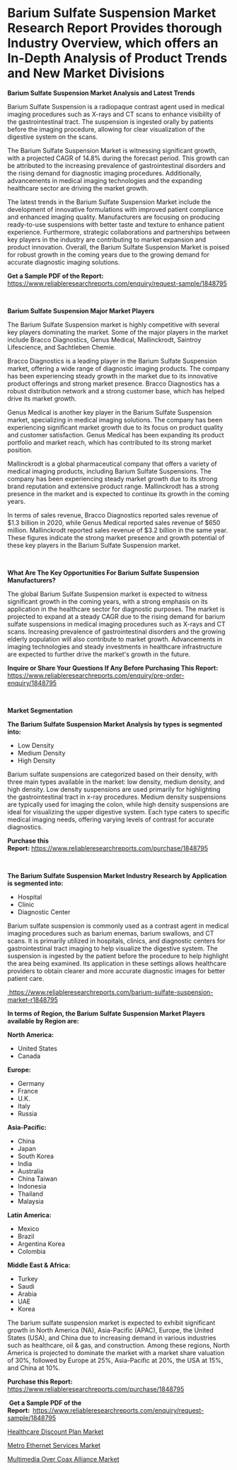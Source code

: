 <p><h1>Barium Sulfate Suspension Market Research Report Provides thorough Industry Overview, which offers an In-Depth Analysis of Product Trends and New Market Divisions</h1></p><p><strong>Barium Sulfate Suspension Market Analysis and Latest Trends</strong></p>
<p><p>Barium Sulfate Suspension is a radiopaque contrast agent used in medical imaging procedures such as X-rays and CT scans to enhance visibility of the gastrointestinal tract. The suspension is ingested orally by patients before the imaging procedure, allowing for clear visualization of the digestive system on the scans.</p><p>The Barium Sulfate Suspension Market is witnessing significant growth, with a projected CAGR of 14.8% during the forecast period. This growth can be attributed to the increasing prevalence of gastrointestinal disorders and the rising demand for diagnostic imaging procedures. Additionally, advancements in medical imaging technologies and the expanding healthcare sector are driving the market growth.</p><p>The latest trends in the Barium Sulfate Suspension Market include the development of innovative formulations with improved patient compliance and enhanced imaging quality. Manufacturers are focusing on producing ready-to-use suspensions with better taste and texture to enhance patient experience. Furthermore, strategic collaborations and partnerships between key players in the industry are contributing to market expansion and product innovation. Overall, the Barium Sulfate Suspension Market is poised for robust growth in the coming years due to the growing demand for accurate diagnostic imaging solutions.</p></p>
<p><strong>Get a Sample PDF of the Report:&nbsp;</strong> <a href="https://www.reliableresearchreports.com/enquiry/request-sample/1848795">https://www.reliableresearchreports.com/enquiry/request-sample/1848795</a></p>
<p>&nbsp;</p>
<p><strong>Barium Sulfate Suspension Major Market Players</strong></p>
<p><p>The Barium Sulfate Suspension market is highly competitive with several key players dominating the market. Some of the major players in the market include Bracco Diagnostics, Genus Medical, Mallinckrodt, Saintroy Lifescience, and Sachtleben Chemie.</p><p>Bracco Diagnostics is a leading player in the Barium Sulfate Suspension market, offering a wide range of diagnostic imaging products. The company has been experiencing steady growth in the market due to its innovative product offerings and strong market presence. Bracco Diagnostics has a robust distribution network and a strong customer base, which has helped drive its market growth.</p><p>Genus Medical is another key player in the Barium Sulfate Suspension market, specializing in medical imaging solutions. The company has been experiencing significant market growth due to its focus on product quality and customer satisfaction. Genus Medical has been expanding its product portfolio and market reach, which has contributed to its strong market position.</p><p>Mallinckrodt is a global pharmaceutical company that offers a variety of medical imaging products, including Barium Sulfate Suspensions. The company has been experiencing steady market growth due to its strong brand reputation and extensive product range. Mallinckrodt has a strong presence in the market and is expected to continue its growth in the coming years.</p><p>In terms of sales revenue, Bracco Diagnostics reported sales revenue of $1.3 billion in 2020, while Genus Medical reported sales revenue of $650 million. Mallinckrodt reported sales revenue of $3.2 billion in the same year. These figures indicate the strong market presence and growth potential of these key players in the Barium Sulfate Suspension market.</p></p>
<p>&nbsp;</p>
<p><strong>What Are The Key Opportunities For Barium Sulfate Suspension Manufacturers?</strong></p>
<p><p>The global Barium Sulfate Suspension market is expected to witness significant growth in the coming years, with a strong emphasis on its application in the healthcare sector for diagnostic purposes. The market is projected to expand at a steady CAGR due to the rising demand for barium sulfate suspensions in medical imaging procedures such as X-rays and CT scans. Increasing prevalence of gastrointestinal disorders and the growing elderly population will also contribute to market growth. Advancements in imaging technologies and steady investments in healthcare infrastructure are expected to further drive the market's growth in the future.</p></p>
<p><strong>Inquire or Share Your Questions If Any Before Purchasing This Report:</strong> <a href="https://www.reliableresearchreports.com/enquiry/pre-order-enquiry/1848795">https://www.reliableresearchreports.com/enquiry/pre-order-enquiry/1848795</a></p>
<p>&nbsp;</p>
<p><strong>Market Segmentation</strong></p>
<p><strong>The Barium Sulfate Suspension Market Analysis by types is segmented into:</strong></p>
<p><ul><li>Low Density</li><li>Medium Density</li><li>High Density</li></ul></p>
<p><p>Barium sulfate suspensions are categorized based on their density, with three main types available in the market: low density, medium density, and high density. Low density suspensions are used primarily for highlighting the gastrointestinal tract in x-ray procedures. Medium density suspensions are typically used for imaging the colon, while high density suspensions are ideal for visualizing the upper digestive system. Each type caters to specific medical imaging needs, offering varying levels of contrast for accurate diagnostics.</p></p>
<p><strong>Purchase this Report:&nbsp;</strong><a href="https://www.reliableresearchreports.com/purchase/1848795">https://www.reliableresearchreports.com/purchase/1848795</a></p>
<p>&nbsp;</p>
<p><strong>The Barium Sulfate Suspension Market Industry Research by Application is segmented into:</strong></p>
<p><ul><li>Hospital</li><li>Clinic</li><li>Diagnostic Center</li></ul></p>
<p><p>Barium sulfate suspension is commonly used as a contrast agent in medical imaging procedures such as barium enemas, barium swallows, and CT scans. It is primarily utilized in hospitals, clinics, and diagnostic centers for gastrointestinal tract imaging to help visualize the digestive system. The suspension is ingested by the patient before the procedure to help highlight the area being examined. Its application in these settings allows healthcare providers to obtain clearer and more accurate diagnostic images for better patient care.</p></p>
<p><a href="https://www.reliableresearchreports.com/barium-sulfate-suspension-market-r1848795">&nbsp;https://www.reliableresearchreports.com/barium-sulfate-suspension-market-r1848795</a></p>
<p><strong>In terms of Region, the Barium Sulfate Suspension Market Players available by Region are:</strong></p>
<p>
    <p> <strong> North America: </strong>
        <ul>
            <li>United States</li>
            <li>Canada</li>
        </ul>
        </p> 
    <p> <strong> Europe: </strong>
        <ul>
            <li>Germany</li>
            <li>France</li>
            <li>U.K.</li>
            <li>Italy</li>
            <li>Russia</li>
        </ul>
        </p> 
    <p> <strong> Asia-Pacific: </strong>
        <ul>
            <li>China</li>
            <li>Japan</li>
            <li>South Korea</li>
            <li>India</li>
            <li>Australia</li>
            <li>China Taiwan</li>
            <li>Indonesia</li>
            <li>Thailand</li>
            <li>Malaysia</li>
        </ul>
        </p> 
    <p> <strong> Latin America: </strong>
        <ul>
            <li>Mexico</li>
            <li>Brazil</li>
            <li>Argentina Korea</li>
            <li>Colombia</li>
        </ul>
        </p> 
    <p> <strong> Middle East & Africa: </strong>
        <ul>
            <li>Turkey</li>
            <li>Saudi</li>
            <li>Arabia</li>
            <li>UAE</li>
            <li>Korea</li>
        </ul>
    </p>
    </p>
<p><p>The barium sulfate suspension market is expected to exhibit significant growth in North America (NA), Asia-Pacific (APAC), Europe, the United States (USA), and China due to increasing demand in various industries such as healthcare, oil & gas, and construction. Among these regions, North America is projected to dominate the market with a market share valuation of 30%, followed by Europe at 25%, Asia-Pacific at 20%, the USA at 15%, and China at 10%.</p></p>
<p><strong>Purchase this Report: </strong><a href="https://www.reliableresearchreports.com/purchase/1848795">https://www.reliableresearchreports.com/purchase/1848795</a></p>
<p>&nbsp;<strong>Get a Sample PDF of the Report:&nbsp;&nbsp;</strong><a href="https://www.reliableresearchreports.com/enquiry/request-sample/1848795">https://www.reliableresearchreports.com/enquiry/request-sample/1848795</a></p>
<p><strong></strong></p>
<p><p><a href="https://github.com/thuyvuongpk111/Market-Research-Report-List-1/blob/main/healthcare-discount-plan-market.md">Healthcare Discount Plan Market</a></p><p><a href="https://github.com/ayamsauke86/Market-Research-Report-List-1/blob/main/metro-ethernet-services-market.md">Metro Ethernet Services Market</a></p><p><a href="https://github.com/GroverBarry/Market-Research-Report-List-6/blob/main/multimedia-over-coax-alliance-market.md">Multimedia Over Coax Alliance Market</a></p></p>